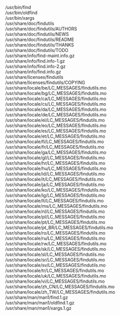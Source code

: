 /usr/bin/find  
/usr/bin/oldfind  
/usr/bin/xargs  
/usr/share/doc/findutils  
/usr/share/doc/findutils/AUTHORS  
/usr/share/doc/findutils/NEWS  
/usr/share/doc/findutils/README  
/usr/share/doc/findutils/THANKS  
/usr/share/doc/findutils/TODO  
/usr/share/info/find-maint.info.gz  
/usr/share/info/find.info-1.gz  
/usr/share/info/find.info-2.gz  
/usr/share/info/find.info.gz  
/usr/share/licenses/findutils  
/usr/share/licenses/findutils/COPYING  
/usr/share/locale/be/LC_MESSAGES/findutils.mo  
/usr/share/locale/bg/LC_MESSAGES/findutils.mo  
/usr/share/locale/ca/LC_MESSAGES/findutils.mo  
/usr/share/locale/cs/LC_MESSAGES/findutils.mo  
/usr/share/locale/da/LC_MESSAGES/findutils.mo  
/usr/share/locale/de/LC_MESSAGES/findutils.mo  
/usr/share/locale/el/LC_MESSAGES/findutils.mo  
/usr/share/locale/eo/LC_MESSAGES/findutils.mo  
/usr/share/locale/es/LC_MESSAGES/findutils.mo  
/usr/share/locale/et/LC_MESSAGES/findutils.mo  
/usr/share/locale/fi/LC_MESSAGES/findutils.mo  
/usr/share/locale/fr/LC_MESSAGES/findutils.mo  
/usr/share/locale/ga/LC_MESSAGES/findutils.mo  
/usr/share/locale/gl/LC_MESSAGES/findutils.mo  
/usr/share/locale/hr/LC_MESSAGES/findutils.mo  
/usr/share/locale/hu/LC_MESSAGES/findutils.mo  
/usr/share/locale/id/LC_MESSAGES/findutils.mo  
/usr/share/locale/it/LC_MESSAGES/findutils.mo  
/usr/share/locale/ja/LC_MESSAGES/findutils.mo  
/usr/share/locale/ko/LC_MESSAGES/findutils.mo  
/usr/share/locale/lg/LC_MESSAGES/findutils.mo  
/usr/share/locale/lt/LC_MESSAGES/findutils.mo  
/usr/share/locale/ms/LC_MESSAGES/findutils.mo  
/usr/share/locale/nl/LC_MESSAGES/findutils.mo  
/usr/share/locale/pl/LC_MESSAGES/findutils.mo  
/usr/share/locale/pt/LC_MESSAGES/findutils.mo  
/usr/share/locale/pt_BR/LC_MESSAGES/findutils.mo  
/usr/share/locale/ro/LC_MESSAGES/findutils.mo  
/usr/share/locale/ru/LC_MESSAGES/findutils.mo  
/usr/share/locale/rw/LC_MESSAGES/findutils.mo  
/usr/share/locale/sk/LC_MESSAGES/findutils.mo  
/usr/share/locale/sl/LC_MESSAGES/findutils.mo  
/usr/share/locale/sr/LC_MESSAGES/findutils.mo  
/usr/share/locale/sv/LC_MESSAGES/findutils.mo  
/usr/share/locale/tr/LC_MESSAGES/findutils.mo  
/usr/share/locale/uk/LC_MESSAGES/findutils.mo  
/usr/share/locale/vi/LC_MESSAGES/findutils.mo  
/usr/share/locale/zh_CN/LC_MESSAGES/findutils.mo  
/usr/share/locale/zh_TW/LC_MESSAGES/findutils.mo  
/usr/share/man/man1/find.1.gz  
/usr/share/man/man1/oldfind.1.gz  
/usr/share/man/man1/xargs.1.gz  
